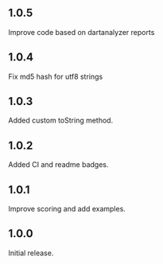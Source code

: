 ## 1.0.5

Improve code based on dartanalyzer reports

## 1.0.4

Fix md5 hash for utf8 strings

## 1.0.3

Added custom toString method.

## 1.0.2

Added CI and readme badges.

## 1.0.1

Improve scoring and add examples.

## 1.0.0

Initial release.
